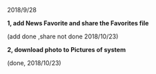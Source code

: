 2018/9/28

**1, add News Favorite and share the Favorites file**

(add done ,share not done 2018/10/23)

**2, download photo to Pictures of system**

(done, 2018/10/23)
